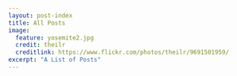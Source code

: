 ```yaml
---
layout: post-index
title: All Posts
image:
  feature: yosemite2.jpg
  credit: theilr
  creditlink: https://www.flickr.com/photos/theilr/9691501959/
excerpt: "A List of Posts"
---
```

